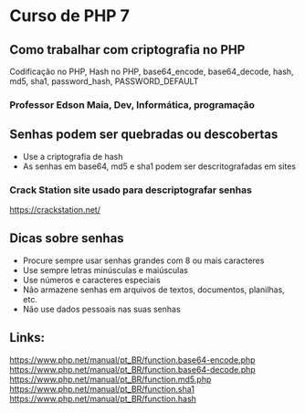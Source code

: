 # Curso de PHP 7
## Como trabalhar com criptografia no PHP

Codificação no PHP, Hash no PHP, base64_encode, base64_decode, hash, md5, sha1, password_hash, PASSWORD_DEFAULT

### Professor Edson Maia, Dev, Informática, programação

## Senhas podem ser quebradas ou descobertas
* Use a criptografia de hash
* As senhas em base64, md5 e sha1 podem ser descritografadas em sites

### Crack Station site usado para descriptografar senhas
<https://crackstation.net/>

## Dicas sobre senhas
* Procure sempre usar senhas grandes com 8 ou mais caracteres
* Use sempre letras minúsculas e maiúsculas
* Use números e caracteres especiais
* Não armazene senhas em arquivos de textos, documentos, planilhas, etc.
* Não use dados pessoais nas suas senhas

## Links:
<https://www.php.net/manual/pt_BR/function.base64-encode.php>
<https://www.php.net/manual/pt_BR/function.base64-decode.php>
<https://www.php.net/manual/pt_BR/function.md5.php>
<https://www.php.net/manual/pt_BR/function.sha1>
<https://www.php.net/manual/pt_BR/function.hash>
